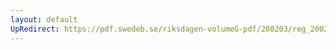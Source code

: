 ```yaml
---
layout: default
UpRedirect: https://pdf.swedeb.se/riksdagen-volumeG-pdf/200203/reg_200203/reg_200203_0196.pdf
---
```

